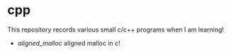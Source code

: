 # cpp

This repository records various small c/c++ programs when I am learning!

* *aligned_malloc* aligned malloc in c!
